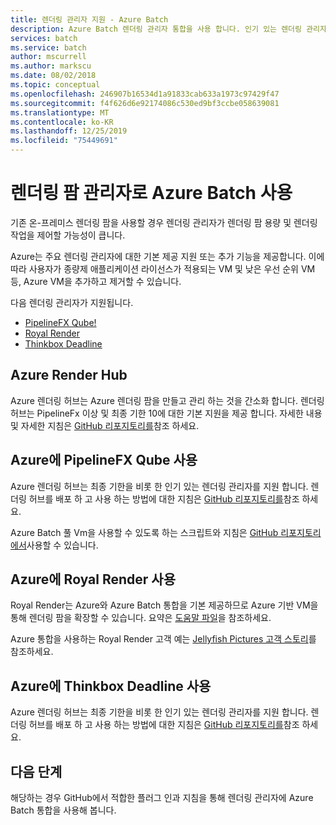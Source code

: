 ```yaml
---
title: 렌더링 관리자 지원 - Azure Batch
description: Azure Batch 렌더링 관리자 통합을 사용 합니다. 인기 있는 렌더링 관리자를 위한 기본 제공 지원 또는 추가 기능에 대해 알아봅니다.
services: batch
ms.service: batch
author: mscurrell
ms.author: markscu
ms.date: 08/02/2018
ms.topic: conceptual
ms.openlocfilehash: 246907b16534d1a91833cab633a1973c97429f47
ms.sourcegitcommit: f4f626d6e92174086c530ed9bf3ccbe058639081
ms.translationtype: MT
ms.contentlocale: ko-KR
ms.lasthandoff: 12/25/2019
ms.locfileid: "75449691"
---
```

# <a name="using-azure-batch-with-render-farm-managers"></a>렌더링 팜 관리자로 Azure Batch 사용

기존 온-프레미스 렌더링 팜을 사용할 경우 렌더링 관리자가 렌더링 팜 용량 및 렌더링 작업을 제어할 가능성이 큽니다.

Azure는 주요 렌더링 관리자에 대한 기본 제공 지원 또는 추가 기능을 제공합니다. 이에 따라 사용자가 종량제 애플리케이션 라이선스가 적용되는 VM 및 낮은 우선 순위 VM 등, Azure VM을 추가하고 제거할 수 있습니다.

다음 렌더링 관리자가 지원됩니다.

* [PipelineFX Qube!](https://www.pipelinefx.com/)
* [Royal Render](https://www.royalrender.de/)
* [Thinkbox Deadline](https://deadline.thinkboxsoftware.com/)

## <a name="azure-render-hub"></a>Azure Render Hub

Azure 렌더링 허브는 Azure 렌더링 팜을 만들고 관리 하는 것을 간소화 합니다.  렌더링 허브는 PipelineFx 이상 및 최종 기한 10에 대한 기본 지원을 제공 합니다.  자세한 내용 및 자세한 지침은 [GitHub 리포지토리를](https://github.com/Azure/azure-render-hub)참조 하세요.

## <a name="using-azure-with-pipelinefx-qube"></a>Azure에 PipelineFX Qube 사용

Azure 렌더링 허브는 최종 기한을 비롯 한 인기 있는 렌더링 관리자를 지원 합니다.  렌더링 허브를 배포 하 고 사용 하는 방법에 대한 지침은 [GitHub 리포지토리를](https://github.com/Azure/azure-render-hub)참조 하세요.

Azure Batch 풀 Vm을 사용할 수 있도록 하는 스크립트와 지침은 [GitHub 리포지토리에서](https://github.com/Azure/azure-qube)사용할 수 있습니다.

## <a name="using-azure-with-royal-render"></a>Azure에 Royal Render 사용

Royal Render는 Azure와 Azure Batch 통합을 기본 제공하므로 Azure 기반 VM을 통해 렌더링 팜을 확장할 수 있습니다. 요약은 [도움말 파일](https://www.royalrender.de/help8/index.html?Cloudrendering.html)을 참조하세요.

Azure 통합을 사용하는 Royal Render 고객 예는 [Jellyfish Pictures 고객 스토리](https://customers.microsoft.com/story/jellyfishpictures)를 참조하세요.

## <a name="using-azure-with-thinkbox-deadline"></a>Azure에 Thinkbox Deadline 사용

Azure 렌더링 허브는 최종 기한을 비롯 한 인기 있는 렌더링 관리자를 지원 합니다.  렌더링 허브를 배포 하 고 사용 하는 방법에 대한 지침은 [GitHub 리포지토리를](https://github.com/Azure/azure-render-hub)참조 하세요.

## <a name="next-steps"></a>다음 단계

해당하는 경우 GitHub에서 적합한 플러그 인과 지침을 통해 렌더링 관리자에 Azure Batch 통합을 사용해 봅니다.
